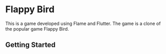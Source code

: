 # Flappy Bird

This is a game developed using Flame and Flutter. The game is a clone of the popular game Flappy Bird.

## Getting Started


